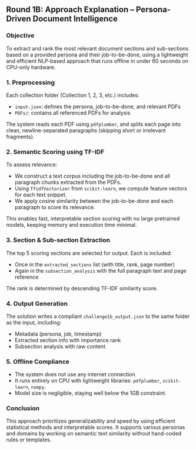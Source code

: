 ## Round 1B: Approach Explanation – Persona-Driven Document Intelligence

### Objective
To extract and rank the most relevant document sections and sub-sections based on a provided persona and their job-to-be-done, using a lightweight and efficient NLP-based approach that runs offline in under 60 seconds on CPU-only hardware.

### 1. Preprocessing
Each collection folder (Collection 1, 2, 3, etc.) includes:
- `input.json`: defines the persona, job-to-be-done, and relevant PDFs
- `PDFs/`: contains all referenced PDFs for analysis

The system reads each PDF using `pdfplumber`, and splits each page into clean, newline-separated paragraphs (skipping short or irrelevant fragments).

### 2. Semantic Scoring using TF-IDF
To assess relevance:
- We construct a text corpus including the job-to-be-done and all paragraph chunks extracted from the PDFs.
- Using `TfidfVectorizer` from `scikit-learn`, we compute feature vectors for each text snippet.
- We apply cosine similarity between the job-to-be-done and each paragraph to score its relevance.

This enables fast, interpretable section scoring with no large pretrained models, keeping memory and execution time minimal.

### 3. Section & Sub-section Extraction
The top 5 scoring sections are selected for output. Each is included:
- Once in the `extracted_sections` list (with title, rank, page number)
- Again in the `subsection_analysis` with the full paragraph text and page reference

The rank is determined by descending TF-IDF similarity score.

### 4. Output Generation
The solution writes a compliant `challenge1b_output.json` to the same folder as the input, including:
- Metadata (persona, job, timestamp)
- Extracted section info with importance rank
- Subsection analysis with raw content

### 5. Offline Compliance
- The system does not use any internet connection.
- It runs entirely on CPU with lightweight libraries: `pdfplumber`, `scikit-learn`, `numpy`.
- Model size is negligible, staying well below the 1GB constraint.

### Conclusion
This approach prioritizes generalizability and speed by using efficient statistical methods and interpretable scores. It supports various personas and domains by working on semantic text similarity without hand-coded rules or templates.
